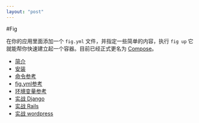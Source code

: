 ```yaml
---
layout: "post"
---
```



#Fig

在你的应用里面添加一个 `fig.yml` 文件，并指定一些简单的内容，执行 `fig up` 它就能帮你快速建立起一个容器。目前已经正式更名为 [Compose](../compose/README.md)。

* [简介](intro.html)
* [安装](install.html)
* [命令参考](cli_ref.html)
* [fig.yml参考](yml_ref.html)
* [环境变量参考](env_ref.html)
* [实战 Django](django.html)
* [实战 Rails](rails.html)
* [实战 wordpress](wordpress.html)
